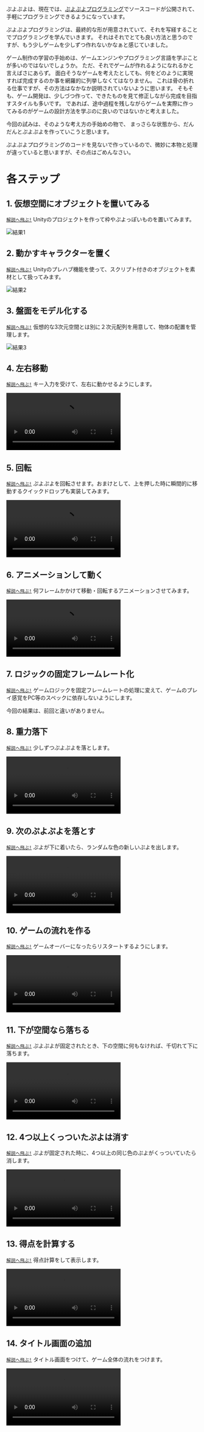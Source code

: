 ぷよぷよは、現在では、[ぷよぷよプログラミング](https://puyo.sega.jp/program_2020/)でソースコードが公開されて、
手軽にプログラミングできるようになっています。

ぷよぷよプログラミングは、最終的な形が用意されていて、それを写経することでプログラミングを学んでいきます。
それはそれでとても良い方法と思うのですが、もう少しゲームを少しずつ作れないかなぁと感じていました。

ゲーム制作の学習の手始めは、ゲームエンジンやプログラミング言語を学ぶことが多いのではないでしょうか。
ただ、それでゲームが作れるようになれるかと言えばさにあらず。
面白そうなゲームを考えたとしても、何をどのように実現すれば完成するのか事を網羅的に列挙しなくてはなりません。
これは骨の折れる仕事ですが、その方法はなかなか説明されていないように思います。
そもそも、ゲーム開発は、少しづつ作って、できたものを見て修正しながら完成を目指すスタイルも多いです。
であれば、途中過程を残しながらゲームを実際に作ってみるのがゲームの設計方法を学ぶのに良いのではないかと考えました。

今回の試みは、そのような考え方の手始めの物で、
まっさらな状態から、だんだんとぷよぷよを作っていこうと思います。

ぷよぷよプログラミングのコードを見ないで作っているので、微妙に本物と処理が違っていると思いますが、その点はごめんなさい。

# 各ステップ

## 1. 仮想空間にオブジェクトを置いてみる

[`解説へ飛ぶ!`](https://github.com/puzzle-study/01_create_project) Unityのプロジェクトを作って枠やぷよっぽいものを置いてみます。

![結果1](images/result_01.png)

## 2. 動かすキャラクターを置く

[`解説へ飛ぶ!`](https://github.com/puzzle-study/02_prefab) Unityのプレハブ機能を使って、スクリプト付きのオブジェクトを素材として扱ってみます。

![結果2](images/result_02.png)

## 3. 盤面をモデル化する

[`解説へ飛ぶ!`](https://github.com/puzzle-study/03_board) 仮想的な3次元空間とは別に２次元配列を用意して、物体の配置を管理します。

![結果3](images/result_03.png)

## 4. 左右移動

[`解説へ飛ぶ!`](https://github.com/puzzle-study/04_player)  キー入力を受けて、左右に動かせるようにします。

<video src="https://user-images.githubusercontent.com/936545/155824085-2426c928-6faf-4c8d-9627-8e74e8992b76.mp4" controls="controls" style="max-width: 100%;"></video>

## 5. 回転

[`解説へ飛ぶ!`](https://github.com/puzzle-study/05_rotate) ぷよぷよを回転させます。おまけとして、上を押した時に瞬間的に移動するクイックドロップも実装してみます。

<video src="https://user-images.githubusercontent.com/936545/155824493-863e47eb-75f6-4682-8d92-05b47fe7f5df.mp4" controls="controls" style="max-width: 100%;"></video>

## 6. アニメーションして動く

[`解説へ飛ぶ!`](https://github.com/puzzle-study/06_animation) 何フレームかかけて移動・回転するアニメーションさせてみます。

<video src="https://user-images.githubusercontent.com/936545/155825023-d2ec379d-8ce1-40a9-8131-c3ac43f4f866.mp4" controls="controls" style="max-width: 100%;"></video>

## 7. ロジックの固定フレームレート化

[`解説へ飛ぶ!`](https://github.com/puzzle-study/07_fixed_update) ゲームロジックを固定フレームレートの処理に変えて、ゲームのプレイ感覚をPC等のスペックに依存しないようにします。

今回の結果は、前回と違いがありません。

## 8. 重力落下

[`解説へ飛ぶ!`](https://github.com/puzzle-study/08_fall) 少しずつぷよぷよを落とします。

<video src="https://user-images.githubusercontent.com/936545/155826203-08534a20-c7ec-482e-9e8a-fc33dbe2762b.mp4" controls="controls" style="max-width: 100%;"></video>

## 9. 次のぷよぷよを落とす

[`解説へ飛ぶ!`](https://github.com/puzzle-study/09_next) ぷよが下に着いたら、ランダムな色の新しいぷよを出します。

<video src="https://user-images.githubusercontent.com/936545/155825884-d5c6e4ae-dc41-4ed9-8770-cedcf61f5190.mp4" controls="controls" style="max-width: 100%;"></video>

## 10. ゲームの流れを作る

[`解説へ飛ぶ!`](https://github.com/puzzle-study/10_gameover) ゲームオーバーになったらリスタートするようにします。

<video src="https://user-images.githubusercontent.com/936545/155826116-5ef255ec-5d9c-49f1-8b31-2a7c25045321.mp4" controls="controls" style="max-width: 100%;"></video>

## 11. 下が空間なら落ちる

[`解説へ飛ぶ!`](https://github.com/puzzle-study/11_falling_state) ぷよぷよが固定されたとき、下の空間に何もなければ、千切れて下に落ちます。

<video src="https://user-images.githubusercontent.com/936545/155828110-8f43b9f8-1fe4-4fd2-9933-8d8a227cc16c.mp4" controls="controls" style="max-width: 100%;"></video>

## 12. 4つ以上くっついたぷよは消す

[`解説へ飛ぶ!`](https://github.com/puzzle-study/12_erase) ぷよが固定された時に、4つ以上の同じ色のぷよがくっついていたら消します。

<video src="https://user-images.githubusercontent.com/936545/155828497-2a1c9ba8-1496-43e0-93d7-388f7fd400b1.mp4" controls="controls" style="max-width: 100%;"></video>

## 13. 得点を計算する

[`解説へ飛ぶ!`](https://github.com/puzzle-study/13_score) 得点計算をして表示します。

<video src="https://user-images.githubusercontent.com/936545/155828911-2c03fc47-ec24-40c3-9cb0-72178c2e1e59.mp4" controls="controls" style="max-width: 100%;"></video>

## 14. タイトル画面の追加

[`解説へ飛ぶ!`](https://github.com/puzzle-study/14_title) タイトル画面をつけて、ゲーム全体の流れをつけます。

<video src="https://user-images.githubusercontent.com/936545/155829021-4bb291f4-bdfa-4b6b-8eab-6cb9a34f09c7.mp4" controls="controls" style="max-width: 100%;"></video>


